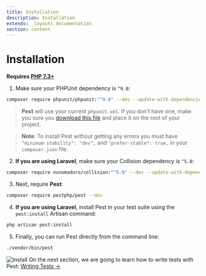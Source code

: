```yaml
---
title: Installation
description: Installation
extends: _layouts.documentation
section: content
---
```


# Installation

**Requires [PHP 7.3+](https://php.net/releases/)**

1. Make sure your PHPUnit dependency is `^9.0`:
```bash
composer require phpunit/phpunit:"^9.0" --dev --update-with-dependencies
```

> **Pest** will use your current `phpunit.xml`. If you don't have one, make you sure
you [download this file](https://github.com/pestphp/pest/blob/master/stubs/Laravel/phpunit.xml) and
place it on the root of your project.

> **Note**: To install Pest without getting any errors you must have
`"minimum-stability": "dev",` and `"prefer-stable": true,` in your `composer.json` file.

2. **If you are using Laravel**, make sure your Collision dependency is `^5.0`:
```bash
composer require nunomaduro/collision:"^5.0" --dev --update-with-dependencies
```

3. Next, require **Pest**:
```bash
composer require pestphp/pest --dev
```

4. **If you are using Laravel**, install Pest in your test suite using the `pest:install` Artisan command:
```bash
php artisan pest:install
```

5. Finally, you can run Pest directly from the command line:
```bash
./vendor/bin/pest
```

![Install](/assets/img/install.png)
On the next section, we are going to learn how to write tests with Pest: [Writing Tests →](/docs/writing-tests)
